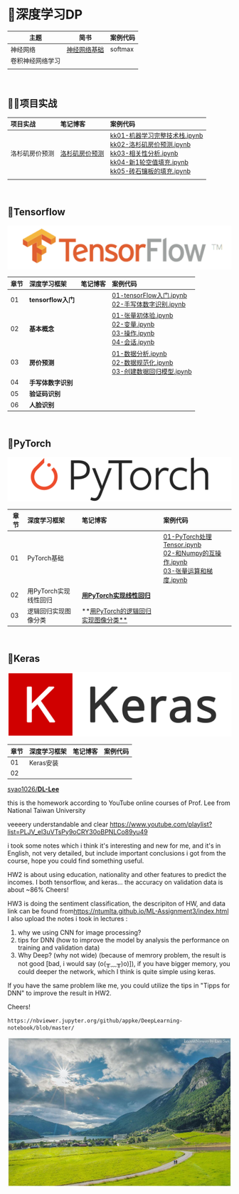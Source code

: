 # 🚀深度学习DP

| 主题 | 简书 | 案例代码 |
| ---- | ---- | ---- |
| 神经网络 | [神经网络基础](https://www.jianshu.com/p/8270625492c4)<br/> | softmax |
| 卷积神经网络学习 | <br/> |  |
|          |                                                              |  |

<br>

## 🚵‍♂️项目实战

项目实战| 笔记博客 | 案例代码 
:--|:--|:--
洛杉矶房价预测 | [洛杉矶房价预测](https://www.jianshu.com/p/9de54d5d70d5) |[kk01-机器学习完整技术栈.ipynb](https://nbviewer.jupyter.org/github/appke/DeepLearning-notebook/blob/master/ex01-房价预测/kk01-机器学习完整技术栈.ipynb)<br>[kk02-洛杉矶房价预测.ipynb](https://nbviewer.jupyter.org/github/appke/DeepLearning-notebook/blob/master/ex01-房价预测/kk02-洛杉矶房价预测.ipynb)<br/>[kk03-相关性分析.ipynb](https://nbviewer.jupyter.org/github/appke/DeepLearning-notebook/blob/master/ex01-房价预测/kk03-相关性分析.ipynb)<br/>[kk04-新1轮空值填充.ipynb](https://nbviewer.jupyter.org/github/appke/DeepLearning-notebook/blob/master/ex01-房价预测/kk04-新1轮空值填充.ipynb)<br/>[kk05-砖石镶板的填充.ipynb](https://nbviewer.jupyter.org/github/appke/DeepLearning-notebook/blob/master/ex01-房价预测/kk05-砖石镶板的填充.ipynb)<br/>
 |  |

<br>

## 👾Tensorflow

![](images/tensorflow-logo.png)

|章节| 深度学习框架   | 笔记博客 | 案例代码 |
|:--| :------------- | :------- | :------- |
|01| **tensorflow入门** |          | [01-tensorFlow入门.ipynb](https://nbviewer.jupyter.org/github/appke/DeepLearning-notebook/blob/master/tensorflow/ch01-tensorflow入门/01-tensorFlow入门.ipynb)<br>[02-手写体数字识别.ipynb](https://nbviewer.jupyter.org/github/appke/DeepLearning-notebook/blob/master/tensorflow/ch01-tensorflow入门/02-手写体数字识别.ipynb) |
|02| **基本概念** |          | [01-张量初体验.ipynb](https://nbviewer.jupyter.org/github/appke/DeepLearning-notebook/blob/master/tensorflow/ch02-基本概念/01-张量初体验.ipynb)<br>[02-变量.ipynb](https://nbviewer.jupyter.org/github/appke/DeepLearning-notebook/blob/master/tensorflow/ch02-基本概念/02-变量.ipynb)<br/>[03-操作.ipynb](https://nbviewer.jupyter.org/github/appke/DeepLearning-notebook/blob/master/tensorflow/ch02-基本概念/03-操作.ipynb)<br/>[04-会话.ipynb](https://nbviewer.jupyter.org/github/appke/DeepLearning-notebook/blob/master/tensorflow/ch02-基本概念/04-会话.ipynb) |
|03| **房价预测** |          | [01-数据分析.ipynb](https://nbviewer.jupyter.org/github/appke/DeepLearning-notebook/blob/master/tensorflow/ch03-房价预测/01-数据分析.ipynb)<br/>[02-数据规范化.ipynb](https://nbviewer.jupyter.org/github/appke/DeepLearning-notebook/blob/master/tensorflow/ch03-房价预测/02-数据规范化.ipynb)<br/>[03-创建数据回归模型.ipynb](https://nbviewer.jupyter.org/github/appke/DeepLearning-notebook/blob/master/tensorflow/ch03-房价预测/03-创建数据回归模型.ipynb)<br/> |
|04| **手写体数字识别** |  |  |
|05| **验证码识别** |  |  |
|06| **人脸识别** |  |  |
<br>

## 🎉PyTorch

![](images/pytorch-logo.png)

|章节 | 深度学习框架 | 笔记博客 | 案例代码 |
|--- | :----------- | :------- | :------- |
|01| PyTorch基础 |  | [01-PyTorch处理Tensor.ipynb](https://nbviewer.jupyter.org/github/appke/DeepLearning-notebook/blob/master/PyTorch/ch01-PyTorch基础/01-PyTorch处理Tensor.ipynb)<br/>[02-和Numpy的互操作.ipynb](https://nbviewer.jupyter.org/github/appke/DeepLearning-notebook/blob/master/PyTorch/ch01-PyTorch基础/02-和Numpy的互操作.ipynb)<br/>[03-张量运算和梯度.ipynb](https://nbviewer.jupyter.org/github/appke/DeepLearning-notebook/blob/master/PyTorch/ch01-PyTorch基础/03-张量运算和梯度.ipynb)<br/> |
| 02 | 用PyTorch实现线性回归 | [**用PyTorch实现线性回归**]() |          |
| 03 | 逻辑回归实现图像分类 | **[用PyTorch的逻辑回归实现图像分类**]() |          |
<br>

## 🍭Keras

![](images/keras-logo.png)

|章节 | 深度学习框架 | 笔记博客 | 案例代码 |
|--- | :----------- | :------- | :------- |
|01| Keras安装    |          |          |
| 02 |  |          |          |



[syao1026/**DL-Lee**](https://github.com/syao1026)

this is the homework according to YouTube online courses of Prof. Lee from National Taiwan University

veeeery understandable and clear <https://www.youtube.com/playlist?list=PLJV_el3uVTsPy9oCRY30oBPNLCo89yu49>

i took some notes which i think it's interesting and new for me, and it's in English, not very detailed, but include important conclusions i got from the course, hope you could find something useful.

HW2 is about using education, nationality and other features to predict the incomes. I both tensorflow, and keras... the accuracy on validation data is about ~86% Cheers!

HW3 is doing the sentiment classification, the descripiton of HW, and data link can be found from<https://ntumlta.github.io/ML-Assignment3/index.html> I also upload the notes i took in lectures :

1. why we using CNN for image processing?
2. tips for DNN (how to improve the model by analysis the performance on training and validation data)
3. Why Deep? (why not wide) (because of memrory problem, the result is not good [bad, i would say (o(╥﹏╥)o)]), if you have bigger memory, you could deeper the network, which I think is quite simple using keras.

If you have the same problem like me, you could utilize the tips in "Tipps for DNN" to improve the result in HW2.

Cheers!

```
https://nbviewer.jupyter.org/github/appke/DeepLearning-notebook/blob/master/
```



<p align='center'>
<img src='ch01-神经网络/images/surface.jpg'>
</p>




